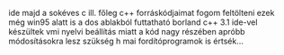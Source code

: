 ide majd a sokéves c ill. főleg c++ forráskódjaimat fogom feltölteni
ezek még win95 alatt is a dos ablakból futtatható borland c++ 3.1 ide-vel készültek
vmi nyelvi beállítás miatt a kód nagy részében apróbb módosításokra lesz szükség h mai fordítóprogramok is értsék...
